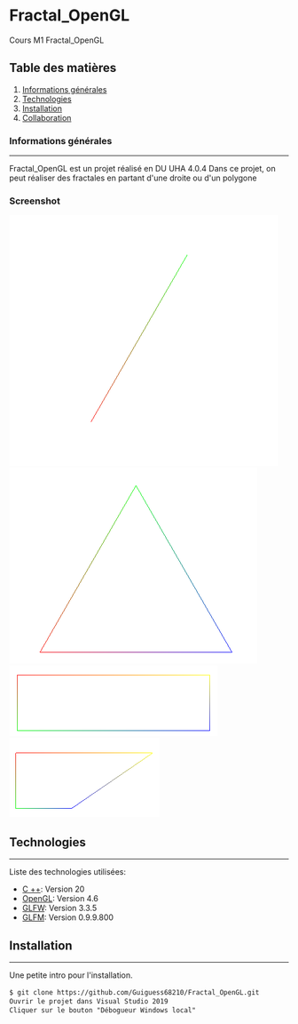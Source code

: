 # Fractal_OpenGL
Cours M1 Fractal_OpenGL

## Table des matières
1. [Informations générales](#general-info)
2. [Technologies](#technologies)
3. [Installation](#installation)
4. [Collaboration](#collaboration)
### Informations générales
***
Fractal_OpenGL est un projet réalisé en DU UHA 4.0.4
Dans ce projet, on peut réaliser des fractales en partant d'une droite ou d'un polygone
### Screenshot
![Droite](https://github.com/Guiguess68210/Fractal_OpenGL/blob/main/Images/droite.png)
![Triangle](https://github.com/Guiguess68210/Fractal_OpenGL/blob/main/Images/triangle.png)
![Rectangle](https://github.com/Guiguess68210/Fractal_OpenGL/blob/main/Images/rectangle.png)
![Polygone](https://github.com/Guiguess68210/Fractal_OpenGL/blob/main/Images/polygone_quelconque.png)
## Technologies
***
Liste des technologies utilisées:
* [C ++](https://docs.microsoft.com/fr-fr/cpp/cpp/?view=msvc-170): Version 20
* [OpenGL](https://www.opengl.org/): Version 4.6
* [GLFW](https://www.glfw.org/): Version 3.3.5
* [GLFM](https://www.nuget.org/packages/glm/): Version 0.9.9.800
## Installation
***
Une petite intro pour l'installation. 
```
$ git clone https://github.com/Guiguess68210/Fractal_OpenGL.git
Ouvrir le projet dans Visual Studio 2019
Cliquer sur le bouton "Débogueur Windows local"
```
